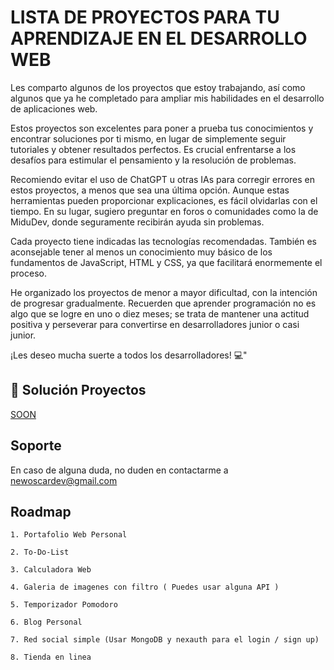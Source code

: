 
# LISTA DE PROYECTOS PARA TU APRENDIZAJE EN EL DESARROLLO WEB

Les comparto algunos de los proyectos que estoy trabajando, así como algunos que ya he completado para ampliar mis habilidades en el desarrollo de aplicaciones web.

Estos proyectos son excelentes para poner a prueba tus conocimientos y encontrar soluciones por ti mismo, en lugar de simplemente seguir tutoriales y obtener resultados perfectos. Es crucial enfrentarse a los desafíos para estimular el pensamiento y la resolución de problemas.

Recomiendo evitar el uso de ChatGPT u otras IAs para corregir errores en estos proyectos, a menos que sea una última opción. Aunque estas herramientas pueden proporcionar explicaciones, es fácil olvidarlas con el tiempo. En su lugar, sugiero preguntar en foros o comunidades como la de MiduDev, donde seguramente recibirán ayuda sin problemas.

Cada proyecto tiene indicadas las tecnologías recomendadas. También es aconsejable tener al menos un conocimiento muy básico de los fundamentos de JavaScript, HTML y CSS, ya que facilitará enormemente el proceso.

He organizado los proyectos de menor a mayor dificultad, con la intención de progresar gradualmente. Recuerden que aprender programación no es algo que se logre en uno o diez meses; se trata de mantener una actitud positiva y perseverar para convertirse en desarrolladores junior o casi junior.

¡Les deseo mucha suerte a todos los desarrolladores! 💻"

## 🎨 Solución Proyectos

[SOON](https://linktodocumentation)



## Soporte

En caso de alguna duda, no duden en contactarme a newoscardev@gmail.com


## Roadmap

    1. Portafolio Web Personal

    2. To-Do-List

    3. Calculadora Web

    4. Galeria de imagenes con filtro ( Puedes usar alguna API )

    5. Temporizador Pomodoro

    6. Blog Personal

    7. Red social simple (Usar MongoDB y nexauth para el login / sign up)

    8. Tienda en linea


